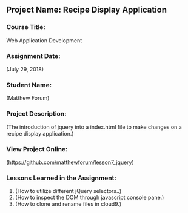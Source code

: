 ## Project Name:  Recipe Display Application

### Course Title:
Web Application Development

### Assignment Date:  
(July 29, 2018)

### Student Name:  
(Matthew Forum)

### Project Description:
(The introduction of jquery into a index.html file to make changes on a recipe display application.)

### View Project Online:
(https://github.com/matthewforum/lesson7_jquery)

### Lessons Learned in the Assignment:
1. (How to utilize different jQuery selectors..)
2. (How to inspect the DOM through javascript console pane.)
3. (How to clone and  rename files in cloud9.)

